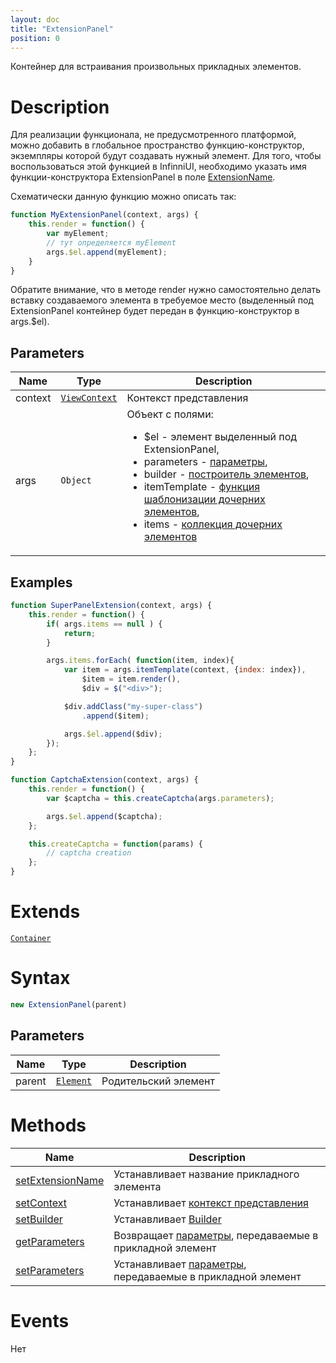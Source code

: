 ```yaml
---
layout: doc
title: "ExtensionPanel"
position: 0
---
```


Контейнер для встраивания произвольных прикладных элементов.

# Description

Для реализации функционала, не предусмотренного платформой, можно добавить в глобальное пространство функцию-конструктор, 
экземпляры которой будут создавать нужный элемент. 
Для того, чтобы воспользоваться этой функцией в InfinniUI, необходимо указать имя функции-конструктора ExtensionPanel в поле [ExtensionName](ExtensionPanel.setExtensionName/).

Схематически данную функцию можно описать так:

```js
function MyExtensionPanel(context, args) {	
    this.render = function() {
    	var myElement;
    	// тут определяется myElement
    	args.$el.append(myElement);
	}
}
```
Обратите внимание, что в методе render нужно самостоятельно делать вставку создаваемого элемента в требуемое место (выделенный под ExtensionPanel контейнер будет передан в функцию-конструктор в args.$el).

## Parameters

|Name|Type|Description|
|----|----|-----------|
|context|[`ViewContext`](/docs/API/Core/Context)|Контекст представления|
|args|`Object`|Объект с полями: <ul><li>$el - элемент выделенный под ExtensionPanel,</li> <li>parameters - [параметры](ExtensionPanel.getParameters/),</li> <li>builder - [построитель элементов](/docs/Api/Core/Builders/),</li> <li>itemTemplate - [функция шаблонизации дочерних элементов](/docs/API/Core/Elements/Container/Container.getItemTemplate/),</li> <li>items - [коллекция дочерних элементов](/docs/API/Core/Elements/Container/Container.getItems/)</li></ul>|

## Examples

```js
function SuperPanelExtension(context, args) {
    this.render = function() {
        if( args.items == null ) {
            return;
        }

        args.items.forEach( function(item, index){
            var item = args.itemTemplate(context, {index: index}),
                $item = item.render(),
                $div = $("<div>");

            $div.addClass("my-super-class")
                .append($item);

            args.$el.append($div);
        });
    };
}
```

```js
function CaptchaExtension(context, args) {	
    this.render = function() {
    	var $captcha = this.createCaptcha(args.parameters);

    	args.$el.append($captcha);
	};

	this.createCaptcha = function(params) {
    	// captcha creation
	};
}
```




# Extends

[`Container`](/docs/API/Core/Elements/Container/)

# Syntax

```js
new ExtensionPanel(parent)
```

## Parameters

|Name|Type|Description|
|----|----|-----------|
|parent|[`Element`](../../Core/Elements/Element)|Родительский элемент|

# Methods

Name|Description
----|-----------
[setExtensionName](ExtensionPanel.setExtensionName/)|Устанавливает название прикладного элемента
[setContext](ExtensionPanel.setContext/)|Устанавливает [контекст представления](/docs/Api/Core/Context/)
[setBuilder](ExtensionPanel.setBuilder/)|Устанавливает [Builder](/docs/Api/Core/Builders/)
[getParameters](ExtensionPanel.getParameters/)|Возвращает [параметры](/docs/Api/Core/Parameters/), передаваемые в прикладной элемент
[setParameters](ExtensionPanel.setParameters/)|Устанавливает [параметры](/docs/Api/Core/Parameters/), передаваемые в прикладной элемент

# Events

Нет